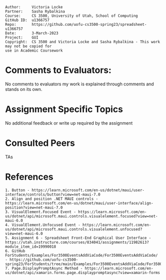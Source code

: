 ﻿```
Author:		Victoria Locke
Partner:	Sasha Rybalkina
Course:		CS 3500, University of Utah, School of Computing
GitHub ID:	u1366757
Repo:		https://github.com/uofu-cs3500-spring23/spreadsheet-u1366757
Date:		3-March-2023
Project:	GUI
Copyright:	CS 3500 and Victoria Locke and Sasha Rybalkina - This work may not be copied for
use in Academic Coursework
```

# Comments to Evaluators:

No comments to evaluators my work is explained through comments and stands on its own.

# Assignment Specific Topics

No additional feedback or write up required by the assignment


# Consulted Peers

TAs

# References

	1. Button - https://learn.microsoft.com/en-us/dotnet/maui/user-interface/controls/button?view=net-maui-7.0
	2. Align and position .NET MAUI controls - https://learn.microsoft.com/en-us/dotnet/maui/user-interface/align-position?view=net-maui-7.0
	3. VisualElement.Focused Event - https://learn.microsoft.com/en-us/dotnet/api/microsoft.maui.controls.visualelement.focused?view=net-maui-6.0
	4. VisualElement.Unfocused Event - https://learn.microsoft.com/en-us/dotnet/api/microsoft.maui.controls.visualelement.unfocused?view=net-maui-6.0
	5. Assignment 6 - Spreadsheet Front-End Graphical User Interface - https://utah.instructure.com/courses/834041/assignments/11982613?module_item_id=19990018
	6. GitHub ForStudents/Examples/For3500EventsAddViaCode/For3500EventsAddViaCode/ - https://github.com/uofu-cs3500-spring23/ForStudents/tree/main/Examples/For3500EventsAddViaCode/For3500EventsAddViaCode
	7. Page.DisplayPromptAsync Method - https://learn.microsoft.com/en-us/dotnet/api/xamarin.forms.page.displaypromptasync?view=xamarin-forms